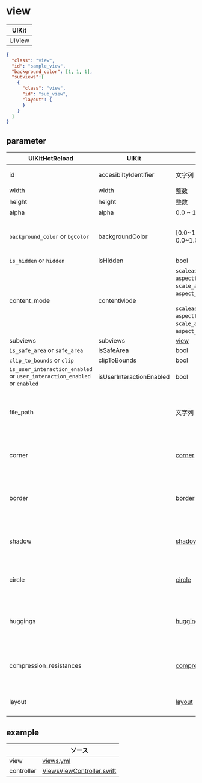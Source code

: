 # view

| UIKit |
| ---- |
| UIView |

```json
{
  "class": "view",
  "id": "sample_view",
  "background_color": [1, 1, 1],
  "subviews":[
    {
      "class": "view",
      "id": "sub_view",
      "layout": {
      }
    }
  ]
}
```

## parameter

|  UIKitHotReload | UIKit  | 型 | description |
| ---- | ---- | ---- | ---- |
| id | accesibiltyIdentifier | 文字列 | ユニークであること |
| width | width | 整数 | |
| height | height | 整数 | |
| alpha | alpha | 0.0 ~ 1.0 | | 
| `background_color` or `bgColor` | backgroundColor | [0.0\~1.0, 0.0\~1.0, 0.0\~1.0, 0.0\~1.0] | RGBAの順、 Aに指定がない場合は1.0になる |
| `is_hidden` or `hidden` |isHidden | bool | |
| content_mode | contentMode | `scaleaspectfill` or `aspectfill` or `scale_aspect_fill` or `aspect_fill` or `fill` <br><br> `scaleaspectfit` or `aspectfit` or `scale_aspect_fit` or `aspect_fit` or `fit` | |
| subviews | subviews | [view](#view) | |
| `is_safe_area` or `safe_area` | isSafeArea | bool | |
| `clip_to_bounds` or `clip` | clipToBounds | bool | |
| `is_user_interaction_enabled` or `user_interaction_enabled` or `enabled` | isUserInteractionEnabled | bool | |
| file_path | | 文字列 | コンポーネントとして分離させたjson/ymlファイルのパス |
| corner | | [corner](999.parameter.md#corner) | UIViewのlayerで角丸を付けるパラメータ |
| border | | [border](999.parameter.md#border) | UIViewのlayerでボーダーラインを引くパラメータ |
| shadow | | [shadow](999.parameter.md#shadow) | UIViewのlayerで影を書くパラメータ |
| circle | | [circle](999.parameter.md#circle) | UIViewのlayerで角丸にするパラメータ |
| huggings | | [huggings](999.parameter.md#huggings) | UIViewのContent Hugging Priorityのパラメータ |
| compression_resistances | | [compression_resistances](999.parameter.md#compression_resistances) | UIViewのCompression Resistance Priorityのパラメータ |
| layout |  | [layout](1.layout.md#layout) | AutoLayoutの制約のパラメータ |

## example

| | ソース |
| ---- | ---- | 
| view | [views.yml](../Example/UIKitHotReload/views/views.yml) |
| controller | [ViewsViewController.swift](../Example/UIKitHotReload/ViewController/ViewsViewController.swift) |


